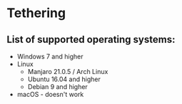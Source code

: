 # Tethering
## List of supported operating systems:

- Windows 7 and higher 
- Linux
    - Manjaro 21.0.5 / Arch Linux
    - Ubuntu 16.04 and higher
    - Debian 9 and higher
- macOS - doesn't work
